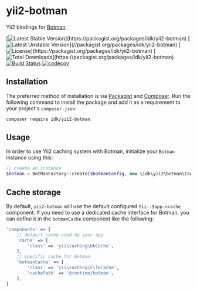 # yii2-botman

Yii2 bindings for [Botman](https://github.com/botman/botman).
 
[![Latest Stable Version](https://poser.pugx.org/idk/yii2-botman/version?)](https://packagist.org/packages/idk/yii2-botman)
[![Latest Unstable Version](https://poser.pugx.org/idk/yii2-botman/v/unstable?)](//packagist.org/packages/idk/yii2-botman)
[![License](https://poser.pugx.org/idk/yii2-botman/license?)](https://packagist.org/packages/idk/yii2-botman)
[![Total Downloads](https://poser.pugx.org/idk/yii2-botman/downloads?)](https://packagist.org/packages/idk/yii2-botman)
[![Build Status](https://travis-ci.org/idk-tn/yii2-botman.svg?branch=master)](https://travis-ci.org/idk-tn/yii2-botman)
[![codecov](https://codecov.io/gh/idk-tn/yii2-botman/branch/master/graph/badge.svg)](https://codecov.io/gh/idk-tn/yii2-botman)


## Installation

The preferred method of installation is via [Packagist](https://packagist.org/) and [Composer](https://getcomposer.org/download/). Run the following command to install the package and add it as a requirement to your project's `composer.json`:

```bash
composer require idk/yii2-botman
```

## Usage

In order to use Yii2 caching system with Botman, initialize your `Botman` instance using this:

```php
// create an instance
$botman = BotManFactory::create($botmanConfig, new \idk\yii2\botman\Cache());
```

## Cache storage

By default, `yii2-botman` will use the default configured `Yii::$app->cache` component.
If you need to use a dedicated cache interface for Botman, you can define it in the `botmanCache` component like the following:

```php
'components' => [
    // default cache used by your app
    'cache' => [
        'class' => 'yii\caching\DbCache',
    ],
    // specific cache for botman
    'botmanCache' => [
        'class' => 'yii\caching\FileCache',
        'cachePath' => '@runtime/botman',
    ],
]
```
